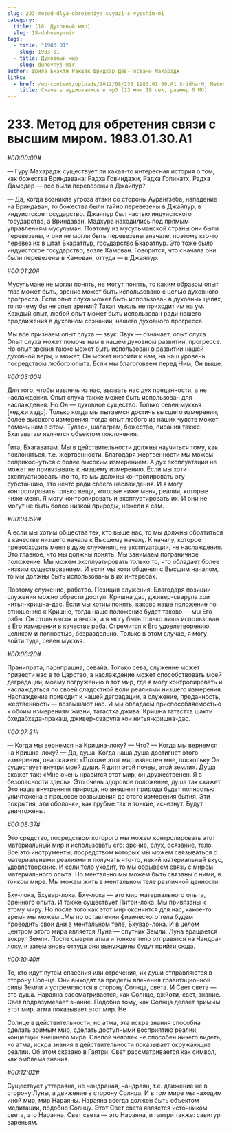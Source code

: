 ```yaml
---
slug: 233-metod-dlya-obreteniya-svyazi-s-vysshim-mi
category:
  title: (18. Духовный мир)
  slug: 18-duhovny-mir
tags:
  - title: "1983.01"
    slug: 1983-01
  - title: Духовный мир
    slug: duhovnyj-mir
author: Шрила Бхакти Ракшак Шридхар Дев-Госвами Махарадж
links:
  - href: /wp-content/uploads/2012/08/233_1983.01.30.A1_SridharMj_Metod_dlya_obreteniya_svyazi-s_vysshim_mirom.mp3
    title: Скачать аудиозапись в mp3 (13 мин 19 сек, размер 6 Мб)
---
```


# 233. Метод для обретения связи с высшим миром. 1983.01.30.A1

*#00:00:00#*

— Гуру Махарадж существует ли какая-то интересная история о том, как божества Вриндавана: Радха Говиндажи, Радха Гопинатх, Радха Дамодар — все были перевезены в Джайпур?

— Да, когда возникла угроза атаки со стороны Аурангзеба, нападение на Вриндаван, то божества были тайно перевезены в Джайпур, в индуистское государство. Джаяпур был частью индуистского государства, а Вриндаван, Мадхура находились под прямым управлениям мусульман. Поэтому из мусульманской страны они были перевезены, и они не могли быть перевезены вначале, поэтому кто-то перевез их в штат Бхаратпур, государство Бхаратпур. Это тоже было индуистское государство, возле Камован. Говорится, что сначала они были перевезены в Камован, оттуда — в Джаяпур.

*#00:01:20#*

Мусульмане не могли понять, не могут понять, то каким образом опыт глаз может быть, зрение может быть использовано с целью духовного прогресса. Если опыт слуха может быть использован в духовных целях, то почему бы не опыт зрения? Такая мысль не приходит им на ум. Каждый опыт, любой опыт может быть использован ради нашего продвижения в духовном сознании, нашего духовного прогресса.

Мы все признаем опыт слуха — звук. Звук — означает, опыт слуха. Опыт слуха может помочь нам в нашем духовном развитии, прогрессе. Но опыт зрения также может быть использован в развитии нашей духовной веры, и может, Он может низойти к нам, на наш уровень посредством любого опыта. Если мы благоговеем перед Ним, Он выше.

*#00:03:00#*

Для того, чтобы извлечь из нас, вызвать нас дух преданности, а не наслаждения. Опыт слуха также может быть использован для наслаждения. Но Он — духовное существо. Только севен мукхья [хеджи хадо]. Только когда мы пытаемся достичь высшего измерения, более высокого измерения, тогда опыт любого из наших чувств может помочь нам в этом. Туласи, шалаграм, божество, писания также. Бхагаватам является объектом поклонения.

Гита, Бхагаватам. Мы в действительности должны научиться тому, как поклоняться, т.е. жертвенности. Благодаря жертвенности мы можем соприкоснуться с более высоким измерением. А дух эксплуатации не может не привязывать к низшему измерению. Если мы хоти эксплуатировать что-то, то мы должны контролировать эту субстанцию, это нечто ради своего наслаждения. И я могу контролировать только вещи, которые ниже меня, реалии, которые ниже меня. Я могу контролировать и эксплуатировать их. И они не могут не быть более низкой природы, нежели я сам.

*#00:04:52#*

А если мы хотим общества тех, кто выше нас, то мы должны обратиться в качестве низшего начала к Высшему началу. К началу, которое превосходить меня в духе служения, не эксплуатации, не наслаждения. Это главное, что мы должны понять. Мы занимаем пограничное положение. Мы можем эксплуатировать только то, что обладает более низким существованием. И если мы хоти общения с Высшим началом, то мы должны быть использованы в их интересах.

Поэтому служение, рабство. Позиция служения. Благодаря позиции служения можно обрести доступ. Кришна дас, дживер-сварупа хои нитья-кришна-дас. Если мы хотим понять, каково наше положение по отношению к Кришне, тогда наше положение будет таково — мы Его рабы. Он столь высок и высок, а я могу быть только лишь использован в Его измерении в качестве раба. Стремится к Его удовлетворению, целиком и полностью, безраздельно. Только в этом случае, я могу войти туда, севен мукхья.

*#00:06:20#*

Пранипрата, парипрашна, севайа. Только сева, служение может привести нас в то Царство, а наслаждение может способствовать моей деградации, моему погружению в тот мир, где я могу контролировать и наслаждаться по своей сладостной воли реалиями низшего измерения. Наслаждение приводит к нашей деградации, а служение, преданность, жертвенность — возвышают нас. И мы обладаем приспособляемостью к обоим измерениям жизни, татастха джива. Кришна татастха шакти бхедабхеда-пракаш, дживер-сварупа хои нитья-кришна-дас.

*#00:07:21#*

— Когда мы вернемся на Кришна-локу? — Что? — Когда мы вернемся на Кришна-локу? — Да, душа. Когда наша душа достигнет этого измерения, она скажет: «Похоже этот мир известен мне, поскольку Он существует внутри моей души. Я дитя этой почвы, этой земли». Душа скажет так: «Мне очень нравится этот мир, он дружественен. Я в безопасности здесь». Это очень здоровое положение, душа так скажет. Это наша внутренняя природа, но внешняя природа будет полностью уничтожена в процессе возвышения до этого измерения бытия. Эти покрытия, эти оболочки, как грубые так и тонкие, исчезнут. Будут уничтожены.

*#00:08:37#*

Это средство, посредством которого мы можем контролировать этот материальный мир и использовать его: зрение, слух, осязание, тело. Все это инструменты, посредством которых мы можем связываться с материальными реалиями и получать что-то, некий материальный вкус, удовлетворение. И если тело уходит, то мы обрываем связь с миром материального опыта. Но ментально мы можем быть связаны с ними, в тонком мире. Мы можем жить в ментальном теле различной ценности.

Бху-лока, Бхувар-лока. Бху-лока — это мир материального опыта, бренного опыта. И также существует Питри-лока. Мы привязаны к этому миру. Но после того как этот мир окончится для нас, какое-то время мы можем…Мы по оставлении физического тела будем проводить свои дни в ментальном теле, Бхувар-лока. И в целом центром этого мира является Луна — спутник Земли. Луна вращается вокруг Земли. После смерти атма и тонкое тело отправятся на Чандра-локу, и затем вновь оттуда они вынуждены будут прийти сюда.

*#00:10:40#*

Те, кто идут путем спасения или отречения, их души отправляются в сторону Солнца. Они выходят за пределы влечения гравитационной силы Земли и устремляются в сторону Солнца, света. И Свет света — это душа. Нараяна рассматривается, как Солнце, джйоти, свет, знание. Свет подразумевает знание. Подобно тому, как Солнца делает зримым этот мир, атма показывает этот мир. Не

Солнце в действительности, но атма, эта искра знания способна сделать зримым мир, сделать доступными восприятию реалии, концепции внешнего мира. Слепой человек не способен ничего видеть, но атма, искра знания в действительности показывает окружающие реалии. Об этом сказано в Гаятри. Свет рассматривается как символ, как эмблема знания.

*#00:12:02#*

Существует уттараяна, не чандраная, чандраян, т.е. движение не в сторону Луны, а движение в сторону Солнца. И в том мире мы находим иной мир, мир Нараяны. Нараяна всегда должен быть объектом медитации, подобно Солнцу. Этот Свет света является источником света, это Нараяна. Свет света — это Нараяна, и гаятри также: савитур вареньям.

